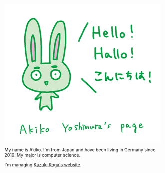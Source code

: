 <img src = "https://raw.githubusercontent.com/akikokakiko/akikokakiko/main/hello.png">

My name is Akiko. I'm from Japan and have been living in Germany since 2019. My major is computer science.

I'm managing <a href = "https://kazukikoga.com" taeget = "sama">Kazuki Koga's website</a>.

<!--
**akikokakiko/akikokakiko** is a ✨ _special_ ✨ repository because its `README.md` (this file) appears on your GitHub profile.

Here are some ideas to get you started:

- 🔭 I’m currently working on ...
- 🌱 I’m currently learning ...
- 👯 I’m looking to collaborate on ...
- 🤔 I’m looking for help with ...
- 💬 Ask me about ...
- 📫 How to reach me: ...
- 😄 Pronouns: ...
- ⚡ Fun fact: ...
-->
